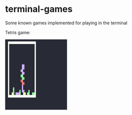 # terminal-games

Some known games implemented for playing in the terminal

Tetris game:

<img src="./tetris.png" alt="tetris image" width="200" />
